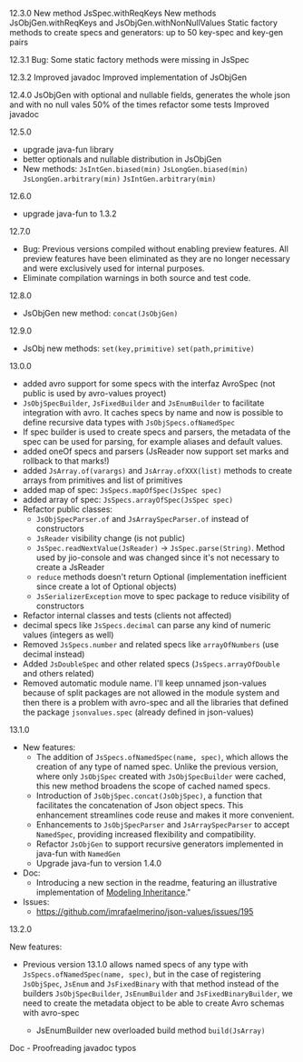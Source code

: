 12.3.0
New method JsSpec.withReqKeys
New methods JsObjGen.withReqKeys and JsObjGen.withNonNullValues
Static factory methods to create specs and generators: up to 50 key-spec and key-gen pairs

12.3.1
Bug: Some static factory methods were missing in JsSpec

12.3.2
Improved javadoc
Improved implementation of JsObjGen

12.4.0
JsObjGen with optional and nullable fields, generates the whole json and with no null vales 50% of the times
refactor some tests
Improved javadoc

12.5.0

- upgrade java-fun library
- better optionals and nullable distribution in JsObjGen
- New methods:
  `JsIntGen.biased(min)`
  `JsLongGen.biased(min)`
  `JsLongGen.arbitrary(min)`
  `JsIntGen.arbitrary(min)`

12.6.0

- upgrade java-fun to 1.3.2

12.7.0

- Bug: Previous versions compiled without enabling preview features. All preview features have been eliminated as they
  are
  no longer necessary and were exclusively used for internal purposes.
- Eliminate compilation warnings in both source and test code.

12.8.0

- JsObjGen new method:
  `concat(JsObjGen)`

12.9.0

- JsObj new methods:
  `set(key,primitive)`
  `set(path,primitive)`

13.0.0

- added avro support for some specs with the interfaz AvroSpec (not public is used by avro-values proyect)
- `JsObjSpecBuilder`, `JsFixedBuilder` and `JsEnumBuilder` to facilitate integration with avro. It
  caches specs by name and now is possible to define recursive data types with `JsObjSpecs.ofNamedSpec`
- If spec builder is used to create specs and parsers, the metadata of the spec
  can be used for parsing, for example aliases and default values.
- added oneOf specs and parsers (JsReader now support set marks and rollback to that marks!)
- added `JsArray.of(varargs)` and `JsArray.ofXXX(list)`  methods to create arrays from primitives and list of primitives
- added map of spec: `JsSpecs.mapOfSpec(JsSpec spec)`
- added array of spec: `JsSpecs.arrayOfSpec(JsSpec spec)`
- Refactor public classes:
    - `JsObjSpecParser.of` and `JsArraySpecParser.of` instead of constructors
    - `JsReader` visibility change (is not public)
    - `JsSpec.readNextValue(JsReader)` -> `JsSpec.parse(String)`. Method used by jio-console and was changed
      since it's not necessary to create a JsReader
    - `reduce` methods doesn't return Optional (implementation inefficient since create a lot of Optional objects)
    - `JsSerializerException` move to spec package to reduce visibility of constructors
- Refactor internal classes and tests (clients not affected)
- decimal specs like `JsSpecs.decimal` can parse any kind of numeric values (integers as well)
- Removed `JsSpecs.number` and related specs like `arrayOfNumbers`  (use decimal instead)
- Added `JsDoubleSpec` and other related specs (`JsSpecs.arrayOfDouble` and others related)
- Removed automatic module name. I'll keep unnamed json-values because of split packages are
  not allowed in the module system and then there is a problem with avro-spec and all the libraries
  that defined the package `jsonvalues.spec` (already defined in json-values)

13.1.0

- New features:
    - The addition of `JsSpecs.ofNamedSpec(name, spec)`, which allows the creation of any type of named spec. Unlike the
      previous version, where only `JsObjSpec` created with `JsObjSpecBuilder` were cached, this new method broadens the
      scope of cached named specs.
    - Introduction of `JsObjSpec.concat(JsObjSpec)`, a function that facilitates the concatenation of Json object specs.
      This enhancement streamlines code reuse and makes it more convenient.
    - Enhancements to `JsObjSpecParser` and `JsArraySpecParser` to accept `NamedSpec`, providing increased flexibility and
      compatibility.
    - Refactor `JsObjGen` to support recursive generators implemented in java-fun with `NamedGen`
    - Upgrade java-fun to version 1.4.0
- Doc:
  - Introducing a new section in the readme, featuring an illustrative implementation of [Modeling Inheritance](https://json-schema.org/blog/posts/modelling-inheritance)."
- Issues:
  - https://github.com/imrafaelmerino/json-values/issues/195

13.2.0

New features:
  - Previous version 13.1.0 allows named specs of any type with `JsSpecs.ofNamedSpec(name, spec)`, but
  in the case of registering `JsObjSpec`, `JsEnum` and `JsFixedBinary` with that method instead 
  of the builders `JsObjSpecBuilder`, `JsEnumBuilder` and `JsFixedBinaryBuilder`, we need to 
  create the metadata object to be able to create Avro schemas with avro-spec

    - JsEnumBuilder new overloaded build method `build(JsArray)`

Doc
    - Proofreading javadoc typos